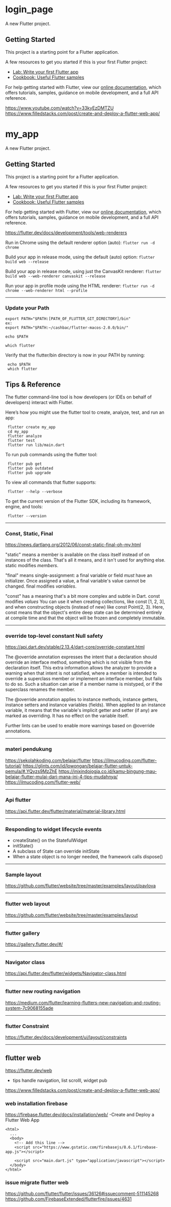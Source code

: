 # login_page

A new Flutter project.

## Getting Started

This project is a starting point for a Flutter application.

A few resources to get you started if this is your first Flutter project:

- [Lab: Write your first Flutter app](https://flutter.dev/docs/get-started/codelab)
- [Cookbook: Useful Flutter samples](https://flutter.dev/docs/cookbook)

For help getting started with Flutter, view our
[online documentation](https://flutter.dev/docs), which offers tutorials,
samples, guidance on mobile development, and a full API reference.

https://www.youtube.com/watch?v=33kyEzDMTZU
https://www.filledstacks.com/post/create-and-deploy-a-flutter-web-app/



# my_app

A new Flutter project.

## Getting Started

This project is a starting point for a Flutter application.

A few resources to get you started if this is your first Flutter project:

- [Lab: Write your first Flutter app](https://flutter.dev/docs/get-started/codelab)
- [Cookbook: Useful Flutter samples](https://flutter.dev/docs/cookbook)

For help getting started with Flutter, view our
[online documentation](https://flutter.dev/docs), which offers tutorials,
samples, guidance on mobile development, and a full API reference.

https://flutter.dev/docs/development/tools/web-renderers

Run in Chrome using the default renderer option (auto):
`flutter run -d chrome`

Build your app in release mode, using the default (auto) option:
`flutter build web --release`

Build your app in release mode, using just the CanvasKit renderer:
`flutter build web --web-renderer canvaskit --release`

Run your app in profile mode using the HTML renderer:
`flutter run -d chrome --web-renderer html --profile`

---
### Update your Path
```
export PATH="$PATH:[PATH_OF_FLUTTER_GIT_DIRECTORY]/bin"
ex: 
export PATH="$PATH:~/cashbac/flutter-macos-2.0.0/bin/"

echo $PATH

which flutter
```

Verify that the flutter/bin directory is now in your PATH by running:

```
 echo $PATH
 which flutter

```

## Tips & Reference


The flutter command-line tool is how developers (or IDEs on behalf of developers) interact with Flutter.

Here’s how you might use the flutter tool to create, analyze, test, and run an app:

```
 flutter create my_app
 cd my_app
 flutter analyze
 flutter test
 flutter run lib/main.dart
```
To run pub commands using the flutter tool:

```
 flutter pub get
 flutter pub outdated
 flutter pub upgrade
```
To view all commands that flutter supports:

```
 flutter --help --verbose
```
To get the current version of the Flutter SDK, including its framework, engine, and tools:

```
 flutter --version
```

---
### Const, Static, Final
https://news.dartlang.org/2012/06/const-static-final-oh-my.html

"static" means a member is available on the class itself instead of on instances of the class. That's all it means, and it isn't used for anything else. static modifies *members*.

"final" means single-assignment: a final variable or field *must* have an initializer. Once assigned a value, a final variable's value cannot be changed. final modifies *variables*.

"const" has a meaning that's a bit more complex and subtle in Dart. const modifies *values* You can use it when creating collections, like const [1, 2, 3], and when constructing objects (instead of new) like const Point(2, 3). Here, const means that the object's entire deep state can be determined entirely at compile time and that the object will be frozen and completely immutable.


---
### override top-level constant Null safety
https://api.dart.dev/stable/2.13.4/dart-core/override-constant.html

The @override annotation expresses the intent that a declaration should override an interface method, something which is not visible from the declaration itself. This extra information allows the analyzer to provide a warning when that intent is not satisfied, where a member is intended to override a superclass member or implement an interface member, but fails to do so. Such a situation can arise if a member name is mistyped, or if the superclass renames the member.

The @override annotation applies to instance methods, instance getters, instance setters and instance variables (fields). When applied to an instance variable, it means that the variable's implicit getter and setter (if any) are marked as overriding. It has no effect on the variable itself.

Further lints can be used to enable more warnings based on @override annotations.



---
### materi pendukung
https://sekolahkoding.com/belajar/flutter
https://ilmucoding.com/flutter-tutorial/
https://glints.com/id/lowongan/belajar-flutter-untuk-pemula/#.YQyzs9MzZhE
https://inixindojogja.co.id/kamu-bingung-mau-belajar-flutter-mulai-dari-mana-ini-4-tips-mudahnya/
https://ilmucoding.com/flutter-web/


---
### Api flutter
https://api.flutter.dev/flutter/material/material-library.html


---
### Responding to widget lifecycle events
- createState() on the StatefulWidget
- initState() 
- A subclass of State can override initState
- When a state object is no longer needed, the framework calls dispose()

---
### Sample layout
https://github.com/flutter/website/tree/master/examples/layout/pavlova

---
### flutter web layout
https://github.com/flutter/website/tree/master/examples/layout

---
### flutter gallery
https://gallery.flutter.dev/#/


---
### Navigator class
https://api.flutter.dev/flutter/widgets/Navigator-class.html

---
### flutter new routing navigation
https://medium.com/flutter/learning-flutters-new-navigation-and-routing-system-7c9068155ade


---
### flutter Constraint
https://flutter.dev/docs/development/ui/layout/constraints



---
## flutter web
https://flutter.dev/web
- tips handle navigation, list scrolll, widget pub

https://www.filledstacks.com/post/create-and-deploy-a-flutter-web-app/


### web installation firebase
https://firebase.flutter.dev/docs/installation/web/
-Create and Deploy a Flutter Web App 


```
<html>
  ...
  <body>
    <!-- Add this line -->
    <script src="https://www.gstatic.com/firebasejs/8.6.1/firebase-app.js"></script>

    <script src="main.dart.js" type="application/javascript"></script>
  </body>
</html>
```

### issue  migrate flutter web 
https://github.com/flutter/flutter/issues/36126#issuecomment-511145268
https://github.com/FirebaseExtended/flutterfire/issues/4631

